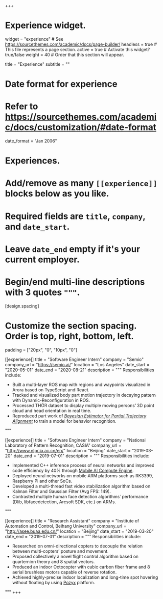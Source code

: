 +++
# Experience widget.
widget = "experience"  # See https://sourcethemes.com/academic/docs/page-builder/
headless = true  # This file represents a page section.
active = true  # Activate this widget? true/false
weight = 40  # Order that this section will appear.

title = "Experience"
subtitle = ""

# Date format for experience
#   Refer to https://sourcethemes.com/academic/docs/customization/#date-format
date_format = "Jan 2006"

# Experiences.
#   Add/remove as many `[[experience]]` blocks below as you like.
#   Required fields are `title`, `company`, and `date_start`.
#   Leave `date_end` empty if it's your current employer.
#   Begin/end multi-line descriptions with 3 quotes `"""`.

[design.spacing]
  # Customize the section spacing. Order is top, right, bottom, left.
  padding = ["20px", "0", "10px", "0"]
  
[[experience]]
  title = "Software Engineer Intern"
  company = "Semio"
  company_url = "https://semio.ai/"
  location = "Los Angeles"
  date_start = "2020-05-01"
  date_end = "2020-08-21"
  description = """
  Responsibilities include:
  
  * Built a multi-layer ROS map with regions and waypoints visualized in Arora based on TypeScript and React.  
  * Tracked and visualized body part motion trajectory in decaying pattern with Dynamic-Reconfiguration in ROS.  
  * Processed THÖR dataset to display multiple moving persons’ 3D point cloud and head orientation in real time.  
  * Reproduced part work of [*Bayesian Estimator for Partial Trajectory Alignment*](http://www.roboticsproceedings.org/rss15/p80.pdf) to train a model for behavior recognition.  

  """

[[experience]]
  title = "Software Engineer Intern"
  company = "National Laboratory of Pattern Recognition, CASIA"
  company_url = "http://www.nlpr.ia.ac.cn/en/"
  location = "Beijing"
  date_start = "2019-03-20"
  date_end = "2019-07-01"
  description = """
  Responsibilities include:
  
  * Implemented C++ inference process of neural networks and improved code efficiency by 40% through [Mobile AI Compute Engine](https://github.com/XiaoMi/mace).  
  * Deployed neural networks on mobile ARM platforms such as RK3399, Raspberry Pi and other SoCs.
  * Developed a multi-thread fast video stabilization algorithm based on Kalman Filter and Gaussian Filter (Avg FPS: 149).
  * Contrasted multiple human face detection algorithms’ performance (Dlib, libfacedetection, Arcsoft SDK, etc.) on ARMs.  


  """
  
[[experience]]
  title = "Research Assistant"
  company = "Institute of Automation and Control, Beihang University"
  company_url = "http://asee.buaa.edu.cn/"
  location = "Beijing"
  date_start = "2019-03-20"
  date_end = "2019-07-01"
  description = """
  Responsibilities include:
  
  * Researched on omni-directional copters to decouple the relation between multi-copters’ posture and movement.  
  * Proposed collectively a novel flight control algorithm based on quarternion theory and 8 spatial vectors.  
  *	Produced an indoor Octocopter with cubic carbon fiber frame and 8 aerial brushless motors capable of reverse rotation.  
  * Achieved highly-precise indoor localization and long-time spot hovering without floating by using [Pozyx](https://www.pozyx.io/) platform.  

  """
+++
